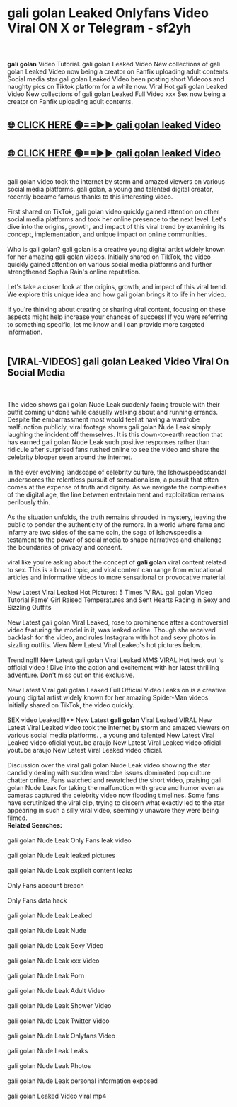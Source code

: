 <h1> gali golan Leaked Onlyfans Video Viral ON X or Telegram - sf2yh </h1>

# 
<br>
<strong>gali golan</strong> Video Tutorial. gali golan Leaked Video New collections of  gali golan Leaked Video now being a creator on Fanfix uploading adult contents. Social media star gali golan Leaked Video been posting short Videoos and naughty pics on Tiktok platform for a while now. Viral Hot gali golan Leaked Video New collections of gali golan Leaked Full Video xxx Sex now being a creator on Fanfix uploading adult contents.
<br>

## [🌐 CLICK HERE 🟢==►► gali golan leaked Video ](https://onlyclips.site?title=gali_golan&ref=git)


## [🌐 CLICK HERE 🟢==►► gali golan leaked Video ](https://onlyclips.site?title=gali_golan&ref=git)

<br>
gali golan video took the internet by storm and amazed viewers on various social media platforms. gali golan, a young and talented digital creator, recently became famous thanks to this interesting video.
<br><br>
First shared on TikTok, gali golan video quickly gained attention on other social media platforms and took her online presence to the next level. Let's dive into the origins, growth, and impact of this viral trend by examining its concept, implementation, and unique impact on online communities.
<br><br>
Who is gali golan? gali golan is a creative young digital artist widely known for her amazing gali golan videos. Initially shared on TikTok, the video quickly gained attention on various social media platforms and further strengthened Sophia Rain's online reputation.
<br><br>
Let's take a closer look at the origins, growth, and impact of this viral trend. We explore this unique idea and how gali golan brings it to life in her video.
<br><br>
If you're thinking about creating or sharing viral content, focusing on these aspects might help increase your chances of success! If you were referring to something specific, let me know and I can provide more targeted information.
<br><br>
<h2>[VIRAL-VIDEOS] gali golan Leaked Video Viral On Social Media</h2>
<br><br>
The video shows gali golan Nude Leak suddenly facing trouble with their outfit coming undone while casually walking about and running errands. Despite the embarrassment most would feel at having a wardrobe malfunction publicly, viral footage shows gali golan Nude Leak simply laughing the incident off themselves. It is this down-to-earth reaction that has earned gali golan Nude Leak such positive responses rather than ridicule after surprised fans rushed online to see the video and share the celebrity blooper seen around the internet.
<br><br>
In the ever evolving landscape of celebrity culture, the Ishowspeedscandal underscores the relentless pursuit of sensationalism, a pursuit that often comes at the expense of truth and dignity. As we navigate the complexities of the digital age, the line between entertainment and exploitation remains perilously thin.
<br><br>
As the situation unfolds, the truth remains shrouded in mystery, leaving the public to ponder the authenticity of the rumors. In a world where fame and infamy are two sides of the same coin, the saga of Ishowspeedis a testament to the power of social media to shape narratives and challenge the boundaries of privacy and consent.
<br><br>
viral like you're asking about the concept of <strong>gali golan</strong> viral content related to sex. This is a broad topic, and viral content can range from educational articles and informative videos to more sensational or provocative material.
<br><br>
New Latest Viral Leaked Hot Pictures: 5 Times 'VIRAL gali golan Video Tutorial Fame' Girl Raised Temperatures and Sent Hearts Racing in Sexy and Sizzling Outfits
<br><br>
New Latest gali golan Viral Leaked, rose to prominence after a controversial video featuring the model in it, was leaked online. Though she received backlash for the video, and rules Instagram with hot and sexy photos in sizzling outfits. View New Latest Viral Leaked's hot pictures below.
<br><br>
Trending!!! New Latest gali golan Viral Leaked MMS VIRAL Hot heck out 's official video ! Dive into the action and excitement with her latest thrilling adventure. Don't miss out on this exclusive.
<br><br>
New Latest Viral gali golan Leaked Full Official Video Leaks on  is a creative young digital artist widely known for her amazing Spider-Man videos. Initially shared on TikTok, the video quickly.
<br><br>
SEX video Leaked!!)** New Latest <strong>gali golan</strong> Viral Leaked VIRAL New Latest Viral Leaked video took the internet by storm and amazed viewers on various social media platforms. , a young and talented New Latest Viral Leaked video oficial youtube araujo New Latest Viral Leaked video oficial youtube araujo New Latest Viral Leaked video oficial.
<br><br>
Discussion over the viral gali golan Nude Leak video showing the star candidly dealing with sudden wardrobe issues dominated pop culture chatter online. Fans watched and rewatched the short video, praising gali golan Nude Leak for taking the malfunction with grace and humor even as cameras captured the celebrity video now flooding timelines. Some fans have scrutinized the viral clip, trying to discern what exactly led to the star appearing in such a silly viral video, seemingly unaware they were being filmed.
<br>
<strong>Related Searches:</strong>
<br><br>
gali golan Nude Leak Only Fans leak video
<br><br>
gali golan Nude Leak leaked pictures
<br><br>
gali golan Nude Leak explicit content leaks
<br><br>
Only Fans account breach
<br><br>
Only Fans data hack
<br><br>
gali golan Nude Leak Leaked
<br><br>
gali golan Nude Leak Nude
<br><br>
gali golan Nude Leak Sexy Video
<br><br>
gali golan Nude Leak xxx Video
<br><br>
gali golan Nude Leak Porn
<br><br>
gali golan Nude Leak Adult Video
<br><br>
gali golan Nude Leak Shower Video
<br><br>
gali golan Nude Leak Twitter Video
<br><br>
gali golan Nude Leak Onlyfans Video
<br><br>
gali golan Nude Leak Leaks
<br><br>
gali golan Nude Leak Photos
<br><br>
gali golan Nude Leak personal information exposed
<br><br>
gali golan Leaked Video viral mp4